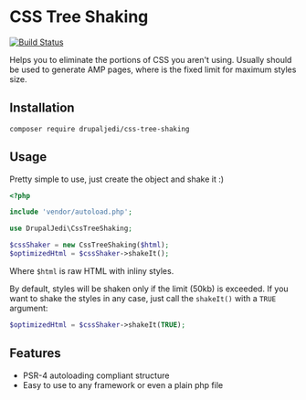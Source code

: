 CSS Tree Shaking
================

[![Build Status](https://travis-ci.org/Drupal-Jedi/css-tree-shaking.svg?branch=8.x)](https://travis-ci.org/Drupal-Jedi/css-tree-shaking)

Helps you to eliminate the portions of CSS you aren't using. Usually should be used to generate AMP pages, where is the fixed limit for maximum styles size.

Installation
------------

```
composer require drupaljedi/css-tree-shaking
```

Usage
-----
Pretty simple to use, just create the object and shake it :)
```php
<?php

include 'vendor/autoload.php';

use DrupalJedi\CssTreeShaking;

$cssShaker = new CssTreeShaking($html);
$optimizedHtml = $cssShaker->shakeIt();
```
Where `$html` is raw HTML with inliny styles.

By default, styles will be shaken only if the limit (50kb) is exceeded.
If you want to shake the styles in any case, just call the `shakeIt()` with a `TRUE` argument:
```php
$optimizedHtml = $cssShaker->shakeIt(TRUE);
```

Features
--------

* PSR-4 autoloading compliant structure
* Easy to use to any framework or even a plain php file
